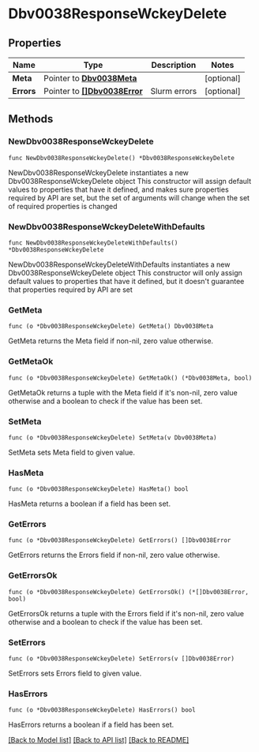 # Dbv0038ResponseWckeyDelete

## Properties

Name | Type | Description | Notes
------------ | ------------- | ------------- | -------------
**Meta** | Pointer to [**Dbv0038Meta**](Dbv0038Meta.md) |  | [optional] 
**Errors** | Pointer to [**[]Dbv0038Error**](Dbv0038Error.md) | Slurm errors | [optional] 

## Methods

### NewDbv0038ResponseWckeyDelete

`func NewDbv0038ResponseWckeyDelete() *Dbv0038ResponseWckeyDelete`

NewDbv0038ResponseWckeyDelete instantiates a new Dbv0038ResponseWckeyDelete object
This constructor will assign default values to properties that have it defined,
and makes sure properties required by API are set, but the set of arguments
will change when the set of required properties is changed

### NewDbv0038ResponseWckeyDeleteWithDefaults

`func NewDbv0038ResponseWckeyDeleteWithDefaults() *Dbv0038ResponseWckeyDelete`

NewDbv0038ResponseWckeyDeleteWithDefaults instantiates a new Dbv0038ResponseWckeyDelete object
This constructor will only assign default values to properties that have it defined,
but it doesn't guarantee that properties required by API are set

### GetMeta

`func (o *Dbv0038ResponseWckeyDelete) GetMeta() Dbv0038Meta`

GetMeta returns the Meta field if non-nil, zero value otherwise.

### GetMetaOk

`func (o *Dbv0038ResponseWckeyDelete) GetMetaOk() (*Dbv0038Meta, bool)`

GetMetaOk returns a tuple with the Meta field if it's non-nil, zero value otherwise
and a boolean to check if the value has been set.

### SetMeta

`func (o *Dbv0038ResponseWckeyDelete) SetMeta(v Dbv0038Meta)`

SetMeta sets Meta field to given value.

### HasMeta

`func (o *Dbv0038ResponseWckeyDelete) HasMeta() bool`

HasMeta returns a boolean if a field has been set.

### GetErrors

`func (o *Dbv0038ResponseWckeyDelete) GetErrors() []Dbv0038Error`

GetErrors returns the Errors field if non-nil, zero value otherwise.

### GetErrorsOk

`func (o *Dbv0038ResponseWckeyDelete) GetErrorsOk() (*[]Dbv0038Error, bool)`

GetErrorsOk returns a tuple with the Errors field if it's non-nil, zero value otherwise
and a boolean to check if the value has been set.

### SetErrors

`func (o *Dbv0038ResponseWckeyDelete) SetErrors(v []Dbv0038Error)`

SetErrors sets Errors field to given value.

### HasErrors

`func (o *Dbv0038ResponseWckeyDelete) HasErrors() bool`

HasErrors returns a boolean if a field has been set.


[[Back to Model list]](../README.md#documentation-for-models) [[Back to API list]](../README.md#documentation-for-api-endpoints) [[Back to README]](../README.md)


